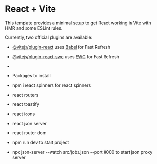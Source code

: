# React + Vite

This template provides a minimal setup to get React working in Vite with HMR and some ESLint rules.

Currently, two official plugins are available:

- [@vitejs/plugin-react](https://github.com/vitejs/vite-plugin-react/blob/main/packages/plugin-react/README.md) uses [Babel](https://babeljs.io/) for Fast Refresh
- [@vitejs/plugin-react-swc](https://github.com/vitejs/vite-plugin-react-swc) uses [SWC](https://swc.rs/) for Fast Refresh

-

- Packages to install

- npm i react spinners for react spinners
- react routers
- react toastify
- react icons
- react json server
- react router dom

-  npm run dev to start project
- npx json-server --watch src/jobs.json --port 8000 to start json proxy server

